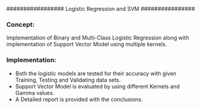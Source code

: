 ################# Logistic Regression and SVM ################

### Concept: 
Implementation of Binary and Multi-Class Logistic Regression along with implementation of Support Vector Model using multiple kernels.

### Implementation:
* Both the logistic models are tested for their accuracy with given Training, Testing and Validating data sets. 
* Support Vector Model is evaluated by using different Kernels and Gamma values.
* A Detailed report is provided with the conclusions.
